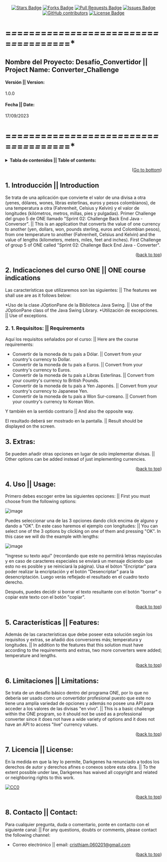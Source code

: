 <a name = "readme-top"></a>

<!--
This was based in Best-README-Template[https://github.com/othneildrew/Best-README-Template/blob/master/README.md#readme-top], and [https://github.com/abhisheknaiidu/awesome-github-profile-readme/blob/master/README.md] 
-->

<!-- Project Shields -->

<div align = "center">
<!-- Stars -->
<a href = "https://github.com/Darkgenes/encryptor_challenge_1_alura/stargazers"><img src = "https://img.shields.io/github/stars/Darkgenes/encryptor_challenge_1_alura" alt = "Stars Badge"/></a>
<!-- Forks -->
<a href = "https://github.com/Darkgenes/encryptor_challenge_1_alura/network/members"><img src = "https://img.shields.io/github/forks/Darkgenes/encryptor_challenge_1_alura" alt = "Forks Badge"/></a>
<!-- Pull requests -->
<a href = "https://github.com/Darkgenes/encryptor_challenge_1_alura/pulls"><img src = "https://img.shields.io/github/issues-pr/Darkgenes/encryptor_challenge_1_alura" alt = "Pull Requests Badge"/></a>
<!-- Issues -->
<a href = "https://github.com/Darkgenes/encryptor_challenge_1_alura/issues"><img src = "https://img.shields.io/github/issues/Darkgenes/encryptor_challenge_1_alura" alt = "Issues Badge"/></a>
<!-- Contribuitors -->
<a href = "https://github.com/Darkgenes/encryptor_challenge_1_alura/graphs/contributors"><img alt = "GitHub contributors" src = "https://img.shields.io/github/contributors/Darkgenes/encryptor_challenge_1_alura?color=2b9348"></a>
<!-- License -->
<a href = "https://github.com/Darkgenes/encryptor_challenge_1_alura/blob/main/LICENSE.txt"><img src = "https://img.shields.io/badge/License-MIT-yellow.svg" alt = "License Badge"/></a>

</div>  

# =*=*=*=*=*=*=*=*=*=*=*=*=*=*=*=*=*=*=*=*=*=*=*=*=*=*=*=*=*=*=*=*=*=*=*=*=*

<h2>Nombre del Proyecto: Desafío_Convertidor || Project Name: Converter_Challenge</h2>
<h4>Versión || Version:</h4>1.0.0
<h4>Fecha || Date:</h4>17/09/2023

# =*=*=*=*=*=*=*=*=*=*=*=*=*=*=*=*=*=*=*=*=*=*=*=*=*=*=*=*=*=*=*=*=*=*=*=*=*

<details>
  <summary><b>Tabla de contenidos || Table of contents:</b></summary>
  <ol>
    <li>
      <a href = "#1-introducción--introduction">Introducción || Introduction</a>
    </li>
    <li>
      <a href = "#2-indicaciones-del-curso-one--one-course-indications">Indicaciones del curso ONE || ONE course indications</a>
      <ul>
        <li><a href = "#2-1-requisitos--requirements">Requisitos || Requirements</a></li>
        <li><a href = "#2-2-extras">Extras:</a></li>
      </ul>
    </li>
    <li><a href = "#3-instalación--installation">Instalación || Installation</a></li>
    <li><a href = "#4-uso--usage">Uso || Usage</a></li>
    <li><a href = "#5-características--features">Características || Features</a></li>
    <li><a href = "#6-problemas-conocidos--known-issues">Problemas conocidos || Known Issues</a></li>
    <li><a href = "#7-licencia--license">Licencia || License</a></li>
    <li><a href = "#8-contacto--contact">Contacto || Contact</a></li>
  </ol>
</details>

<p align = "right">(<a href = "#readme-bottom">Go to bottom</a>)</p>

## 1. Introducción || Introduction

Se trata de una aplicación que convierte el valor de una divisa a otra (yenes, dólares, wones, libras esterlinas, euros y pesos colombianos), de una temperatura a otra (Fahrenheit, Celsius y Kelvin) y el valor de longitudes (kilómetros, metros, millas, pies y pulgadas). Primer Challenge del grupo 5 de ONE llamado "Sprint 02: Challenge Back End Java - Conversor". || This is an application that converts the value of one currency to another (yen, dollars, won, pounds sterling, euros and Colombian pesos), from one temperature to another (Fahrenheit, Celsius and Kelvin) and the value of lengths (kilometers, meters, miles, feet and inches). First Challenge of group 5 of ONE called "Sprint 02: Challenge Back End Java - Converter".

<p align = "right">(<a href = "#readme-top">back to top</a>)</p>

## 2. Indicaciones del curso ONE || ONE course indications

Las características que utilizaremos son las siguientes: || The features we shall use are as it follows below:

*Uso de la clase JOptionPane de la Biblioteca Java Swing. || Use of the JOptionPane class of the Java Swing Library.
*Utilización de excepciones. || Use of exceptions. 

### 2. 1. Requisitos: || Requirements

Aquí los requisitos señalados por el curso: || Here are the course requirements:

* Convertir de la moneda de tu país a Dólar. || Convert from your country's currency to Dollar.
* Convertir de la moneda de tu país a Euros. || Convert from your country's currency to Euros.
* Convertir de la moneda de tu país a Libras Esterlinas. || Convert from your country's currency to British Pounds.
* Convertir de la moneda de tu país a Yen Japonés. || Convert from your country's currency to Japanese Yen.
* Convertir de la moneda de tu país a Won Sur-coreano. || Convert from your country's currency to Korean Won.

Y también en la sentido contrario || And also the opposite way.

El resultado deberá ser mostrado en la pantalla. || Result should be displayed on the screen.

## 3. Extras:

Se pueden añadir otras opciones en lugar de solo implementar divisas. || Other options can be added instead of just implementing currencies.

<p align = "right">(<a href = "#readme-top">back to top</a>)</p>

## 4. Uso || Usage:

Primero debes escoger entre las siguientes opciones: || First you must choose from the following options:

![image](https://github.com/Darkgenes/Challenge_Conversor_ONE/assets/88634132/ad3c3eca-7cd6-4470-960d-971d5dc81a67)

Puedes seleccionar una de las 3 opciones dando click encima de alguno y dando a "OK". En este caso haremos el ejemplo con longitudes: || You can select one of the 3 options by clicking on one of them and pressing "OK". In this case we will do the example with lengths:

![image](https://github.com/Darkgenes/Challenge_Conversor_ONE/assets/88634132/2b4d28da-0cec-40b1-ac70-8b5279d1bfd1)


"Ingrese su texto aquí" (recordando que este no permitirá letras mayúsculas y en caso de caracteres especiales se enviará un mensaje diciendo que esto no es posible y se reiniciará la página). Usa el bóton "Encriptar" para poder realizar la encriptación y el botón "Desencriptar" para la desencriptación. Luego verás reflejado el resultado en el cuadro texto derecho. 

Después, puedes decidir si borrar el texto resultante con el botón "borrar" o copiar este texto con el botón "copiar". 

<p align = "right">(<a href = "#readme-top">back to top</a>)</p>

## 5. Características || Features:

Además de las características que debe poseer esta solución según los requisitos y extras, se añadió dos conversores más; temperatura y longitudes. || In addition to the features that this solution must have according to the requirements and extras, two more converters were added; temperature and lengths.

<p align = "right">(<a href = "#readme-top">back to top</a>)</p>

## 6. Limitaciones || Limitations:

Se trata de un desafío básico dentro del programa ONE, por lo que no debería ser usado como un convertidor profesional puesto que este no tiene una amplía variedad de opciones y además no posee una API para acceder a los valores de las divisas "en vivo". || This is a basic challenge within the ONE program, so it should not be used as a professional converter since it does not have a wide variety of options and it does not have an API to access "live" currency values. 

<p align = "right">(<a href = "#readme-top">back to top</a>)</p>

## 7. Licencia || License:

En la medida en que la ley lo permite, Darkgenes ha renunciado a todos los derechos de autor y derechos afines o conexos sobre esta obra. || To the extent possible under law, Darkgenes has waived all copyright and related or neighboring rights to this work.

[![CC0](https://licensebuttons.net/p/zero/1.0/88x31.png)](https://creativecommons.org/publicdomain/zero/1.0/)

<p align = "right">(<a href = "#readme-top">back to top</a>)</p>

## 8. Contacto || Contact:

Para cualquier pregunta, duda o comentario, ponte en contacto con el siguiente canal: || For any questions, doubts or comments, please contact the following channel:
- Correo electrónico || email: cristhiam.060201@gmail.com

<p align = "right">(<a href = "#readme-top">back to top</a>)</p>

<a name = "readme-bottom"></a>
